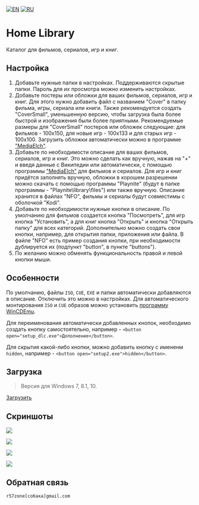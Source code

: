 [![EN](https://user-images.githubusercontent.com/9499881/33184537-7be87e86-d096-11e7-89bb-f3286f752bc6.png)](https://github.com/r57zone/Home-library/blob/master/README.md) 
[![RU](https://user-images.githubusercontent.com/9499881/27683795-5b0fbac6-5cd8-11e7-929c-057833e01fb1.png)](https://github.com/r57zone/Home-library/blob/master/README.RU.md)
# Home Library
Каталог для фильмов, сериалов, игр и книг.

## Настройка
1. Добавьте нужные папки в настройках. Поддерживаются скрытые папки. Пароль для их просмотра можно изменить настройках.
2. Добавьте постеры или обложки для ваших фильмов, сериалов, игр и книг. Для этого нужно добавить файл с названием "Cover" в папку фильма, игры, сериала или книги. Также рекомендуется создать "CoverSmall", уменьшенную версию, чтобы загрузка была более быстрой и изображения были более приятными. Рекомендуемые размеры для "CoverSmall" постеров или обложек следующие: для фильмов - 100x150, для новые игр - 100x133 и для старых игр - 100x100. Загрузить обложки автоматически можно в программе ["MediaElch"](https://github.com/Komet/MediaElch).
3. Добавьте по необходимости описание для ваших фильмов, сериалов, игр и книг. Это можно сделать как вручную, нажав на "+" и введя данные с Википедии или автоматически, с помощью программы ["MediaElch"](https://github.com/Komet/MediaElch) для фильмов и сериалов. Для игр и книг придётся заполнять вручную, обложки в хорошем разрешении можно скачать с помощью программы "Playnite" (будут в папке программы - "Playnite\library\files") или также вручную. Описание хранится в файлах "NFO", фильмы и сериалы будут совместимы с оболочкой "Kodi".
4. Добавьте по необходимости нужные кнопки в описание. По умолчанию для фильмов создается кнопка "Посмотреть", для игр кнопка "Установить", а для книг кнопка "Открыть" и кнопка "Открыть папку" для всех категорий. Дополнительно можно создать свои кнопки, например, для открытия папки, приложения или файла. В файле "NFO" есть пример создания кнопки, при необходимости дублируется их (подпункт "button", в пункте "buttons").
5. По желанию можно обменять функциональность правой и левой кнопки мыши.

## Особенности
По умолчанию, файлы `ISO`, `CUE`, `EXE` и папки автоматически добавляются в описание. Отключить это можно в настройках. Для автоматического монтирования `ISO` и `CUE` образов можно установить [программу WinCDEmu](https://wincdemu.sysprogs.org/).


Для переименования автоматически добавленных кнопок, необходимо создать кнопку самостоятельно, например - `<button open="setup_dlc.exe">Дополнение</button>`.


Для скрытия какой-либо кнопки, можно добавить кнопку с имененм `hidden`, например - `<button open="setup2.exe">hidden</button>`.

## Загрузка
>Версия для Windows 7, 8.1, 10.

[Загрузить](https://github.com/r57zone/Home-library/releases)

## Скриншоты
![](https://user-images.githubusercontent.com/9499881/71445771-0ee7a200-2736-11ea-8b98-54ac77f88548.png)

![](https://user-images.githubusercontent.com/9499881/71445804-59691e80-2736-11ea-9180-b4588a18ab86.png)

![](https://user-images.githubusercontent.com/9499881/71445966-0f813800-2738-11ea-9883-1469a7992a16.png)

![](https://user-images.githubusercontent.com/9499881/71445983-2a53ac80-2738-11ea-81f5-e8b8a6d4858b.png)

## Обратная связь
`r57zone[собака]gmail.com`